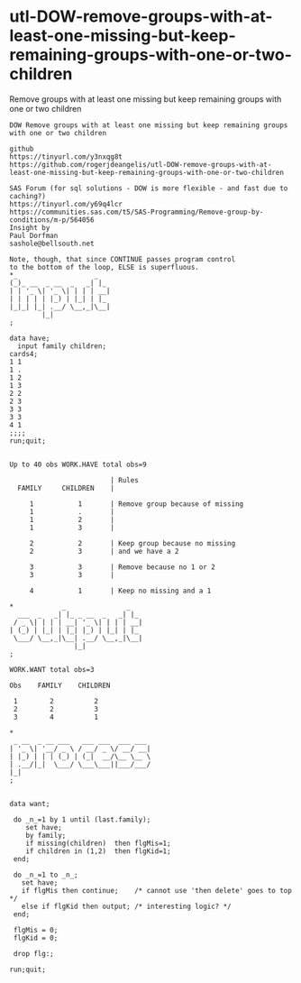 # utl-DOW-remove-groups-with-at-least-one-missing-but-keep-remaining-groups-with-one-or-two-children
Remove groups with at least one missing but keep remaining groups with one or two children

    DOW Remove groups with at least one missing but keep remaining groups with one or two children                                           
                                                                                                                                             
    github                                                                                                                                   
    https://tinyurl.com/y3nxqg8t                                                                                                             
    https://github.com/rogerjdeangelis/utl-DOW-remove-groups-with-at-least-one-missing-but-keep-remaining-groups-with-one-or-two-children    
                                                                                                                                             
    SAS Forum (for sql solutions - DOW is more flexible - and fast due to caching?)                                                          
    https://tinyurl.com/y69q4lcr                                                                                                             
    https://communities.sas.com/t5/SAS-Programming/Remove-group-by-conditions/m-p/564056                                                     
    Insight by                                                 
    Paul Dorfman                                               
    sashole@bellsouth.net                                      
                                                           
    Note, though, that since CONTINUE passes program control   
    to the bottom of the loop, ELSE is superfluous.                                                                                                                                                
    *_                   _                                                                                                                   
    (_)_ __  _ __  _   _| |_                                                                                                                 
    | | '_ \| '_ \| | | | __|                                                                                                                
    | | | | | |_) | |_| | |_                                                                                                                 
    |_|_| |_| .__/ \__,_|\__|                                                                                                                
            |_|                                                                                                                              
    ;                                                                                                                                        
                                                                                                                                             
    data have;                                                                                                                               
      input family children;                                                                                                                 
    cards4;                                                                                                                                  
    1 1                                                                                                                                      
    1 .                                                                                                                                      
    1 2                                                                                                                                      
    1 3                                                                                                                                      
    2 2                                                                                                                                      
    2 3                                                                                                                                      
    3 3                                                                                                                                      
    3 3                                                                                                                                      
    4 1                                                                                                                                      
    ;;;;                                                                                                                                     
    run;quit;                                                                                                                                
                                                                                                                                             
                                                                                                                                             
    Up to 40 obs WORK.HAVE total obs=9                                                                                                       
                                                                                                                                             
                             | Rules                                                                                                         
      FAMILY     CHILDREN    |                                                                                                               
                                                                                                                                             
         1           1       | Remove group because of missing                                                                               
         1           .       |                                                                                                               
         1           2       |                                                                                                               
         1           3       |                                                                                                               
                                                                                                                                             
         2           2       | Keep group because no missing                                                                                 
         2           3       | and we have a 2                                                                                               
                                                                                                                                             
         3           3       | Remove because no 1 or 2                                                                                      
         3           3       |                                                                                                               
                                                                                                                                             
         4           1       | Keep no missing and a 1                                                                                       
                                                                                                                                             
    *            _               _                                                                                                           
      ___  _   _| |_ _ __  _   _| |_                                                                                                         
     / _ \| | | | __| '_ \| | | | __|                                                                                                        
    | (_) | |_| | |_| |_) | |_| | |_                                                                                                         
     \___/ \__,_|\__| .__/ \__,_|\__|                                                                                                        
                    |_|                                                                                                                      
    ;                                                                                                                                        
                                                                                                                                             
    WORK.WANT total obs=3                                                                                                                    
                                                                                                                                             
    Obs    FAMILY    CHILDREN                                                                                                                
                                                                                                                                             
     1        2          2                                                                                                                   
     2        2          3                                                                                                                   
     3        4          1                                                                                                                   
                                                                                                                                             
    *                                                                                                                                        
     _ __  _ __ ___   ___ ___  ___ ___                                                                                                       
    | '_ \| '__/ _ \ / __/ _ \/ __/ __|                                                                                                      
    | |_) | | | (_) | (_|  __/\__ \__ \                                                                                                      
    | .__/|_|  \___/ \___\___||___/___/                                                                                                      
    |_|                                                                                                                                      
    ;                                                                                                                                        
                                                                                                                                             
                                                                                                                                             
    data want;                                                                                                                               
                                                                                                                                             
     do _n_=1 by 1 until (last.family);                                                                                                      
        set have;                                                                                                                            
        by family;                                                                                                                           
        if missing(children)  then flgMis=1;                                                                                                 
        if children in (1,2)  then flgKid=1;                                                                                                 
     end;                                                                                                                                    
                                                                                                                                             
     do _n_=1 to _n_;                                                                                                                        
       set have;                                                                                                                             
       if flgMis then continue;    /* cannot use 'then delete' goes to top */                                                                
       else if flgKid then output; /* interesting logic? */                                                                                  
     end;                                                                                                                                    
                                                                                                                                             
     flgMis = 0;                                                                                                                             
     flgKid = 0;                                                                                                                             
                                                                                                                                             
     drop flg:;                                                                                                                              
                                                                                                                                             
    run;quit;                                                                                                                                
                                                                                                                                             
